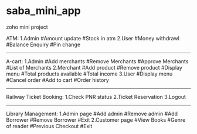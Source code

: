 # saba_mini_app
zoho mini project

ATM:
1.Admin
    #Amount update
    #Stock in atm
2.User
    #Money withdrawl
    #Balance Enquiry
    #Pin change
______________________________________________________________________________________________________________________________________________________

A-cart:
1.Admin
    #Add merchants
    #Remove Merchants
    #Approve Merchants
    #List of Merchants
2.Merchant
    #Add product
    #Remove product
    #Display menu
    #Total products available
    #Total income
3.User
    #Display menu
    #Cancel order
    #Add to cart
    #Order history
________________________________________________________________________________________________________________________________________________________________________________

Railway Ticket Booking:
1.Check PNR status
2.Ticket Reservation
3.Logout
________________________________________________________________________________________________________________________________________________________________________

Library Management:
1.Admin page
    #Add admin
    #Remove admin
    #Add Borrower
    #Remove Borrower
    #Exit
2.Customer page
    #View Books
    #Genre of reader
    #Previous Checkout
    #Exit
